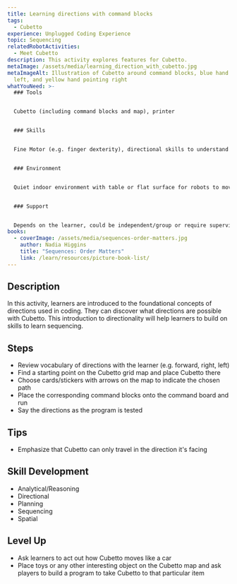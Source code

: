 ```yaml
---
title: Learning directions with command blocks
tags:
  - Cubetto
experience: Unplugged Coding Experience
topic: Sequencing
relatedRobotActivities:
  - Meet Cubetto
description: This activity explores features for Cubetto.
metaImage: /assets/media/learning_direction_with_cubetto.jpg
metaImageAlt: Illustration of Cubetto around command blocks, blue hand pointing
  left, and yellow hand pointing right
whatYouNeed: >-
  ### Tools


  Cubetto (including command blocks and map), printer


  ### Skills


  Fine Motor (e.g. finger dexterity), directional skills to understand basic directions


  ### Environment


  Quiet indoor environment with table or flat surface for robots to move


  ### Support


  Depends on the learner, could be independent/group or require supervision/facilitation as necessary
books:
  - coverImage: /assets/media/sequences-order-matters.jpg
    author: Nadia Higgins
    title: "Sequences: Order Matters"
    link: /learn/resources/picture-book-list/
---
```

## Description

In this activity, learners are introduced to the foundational concepts of directions used in coding. They can discover what directions are possible with Cubetto. This introduction to directionality will help learners to build on skills to learn sequencing.

## Steps

* Review vocabulary of directions with the learner (e.g. forward, right, left)
* Find a starting point on the Cubetto grid map and place Cubetto there
* Choose cards/stickers with arrows on the map to indicate the chosen path
* Place the corresponding command blocks onto the command board and run
* Say the directions as the program is tested

## Tips

* Emphasize that Cubetto can only travel in the direction it's facing

## Skill Development

* Analytical/Reasoning
* Directional
* Planning
* Sequencing
* Spatial

## Level Up

* Ask learners to act out how Cubetto moves like a car
* Place toys or any other interesting object on the Cubetto map and ask players to build a program to take Cubetto to that particular item